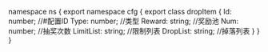 namespace ns {
	export namespace cfg {
		export class dropItem {
			Id: number;		//#配置ID
			Type: number;		//类型
			Reward: string;		//奖励池
			Num: number;		//抽奖次数
			LimitList: string;		//限制列表
			DropList: string;		//掉落列表
		}
	}
}